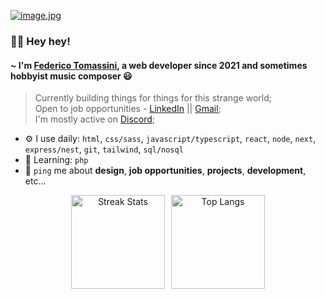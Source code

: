 [![image.jpg](https://i.postimg.cc/nrsxYsm3/image.jpg)](https://postimg.cc/YLwTtCbF)

### 🙋‍♂️ Hey hey! 

#### ~ I'm [Federico Tomassini](https://fedetomassini.vercel.app), a web developer since 2021 and sometimes hobbyist music composer 😃

> Currently building things for things for this strange world;<br>
> Open to job opportunities - [LinkedIn](https://www.linkedin.com/in/fedetomassini) || [Gmail](mailto:fedetomassini.dev@gmail.com);<br>
> I'm mostly active on [Discord](https://discordapp.com/users/848281064241365062);<br>

- ⚙️ I use daily: `html`, `css/sass`, `javascript/typescript`, `react`, `node`, `next`, `express/nest`, `git`, `tailwind`, `sql/nosql`
- 📒 Learning: `php`
- 💬 `ping` me about **design**, **job opportunities**, **projects**, **development**, etc…

<div align="center" style="display: flex; justify-content: center; gap: 10px;">
  <img src="https://nirzak-streak-stats.vercel.app?user=fedetomassini&theme=dark&hide_border=true&border_radius=0&mode=weekly&card_height=150&background=00000000" 
       alt="Streak Stats" 
       height="150">
  <img src="https://github-readme-stats.vercel.app/api/top-langs/?username=fedetomassini&theme=dark&hide_border=true&include_all_commits=true&count_private=true&layout=compact&bg_color=00000000" 
       alt="Top Langs" 
       height="150">
</div>



